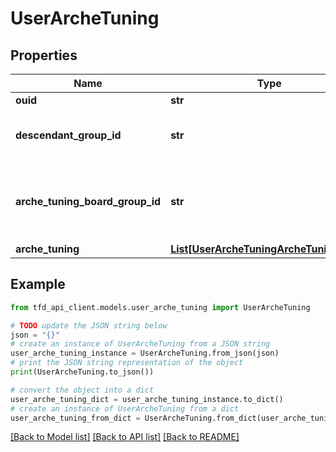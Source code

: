 # UserArcheTuning


## Properties

Name | Type | Description | Notes
------------ | ------------- | ------------- | -------------
**ouid** | **str** | Account identifier | [optional] 
**descendant_group_id** | **str** | Descendant group identifier (Refer to /meta/descendant-group API) | [optional] 
**arche_tuning_board_group_id** | **str** | Arche tuning board group identifier (Refer to /meta/arche-tuning-board-group API) | [optional] 
**arche_tuning** | [**List[UserArcheTuningArcheTuningInner]**](UserArcheTuningArcheTuningInner.md) | Arche tuning list | [optional] 

## Example

```python
from tfd_api_client.models.user_arche_tuning import UserArcheTuning

# TODO update the JSON string below
json = "{}"
# create an instance of UserArcheTuning from a JSON string
user_arche_tuning_instance = UserArcheTuning.from_json(json)
# print the JSON string representation of the object
print(UserArcheTuning.to_json())

# convert the object into a dict
user_arche_tuning_dict = user_arche_tuning_instance.to_dict()
# create an instance of UserArcheTuning from a dict
user_arche_tuning_from_dict = UserArcheTuning.from_dict(user_arche_tuning_dict)
```
[[Back to Model list]](../README.md#documentation-for-models) [[Back to API list]](../README.md#documentation-for-api-endpoints) [[Back to README]](../README.md)


